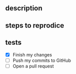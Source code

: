 ## description 

## steps to reprodice

## tests 
- [x] Finish my changes
- [ ] Push my commits to GitHub
- [ ] Open a pull request
